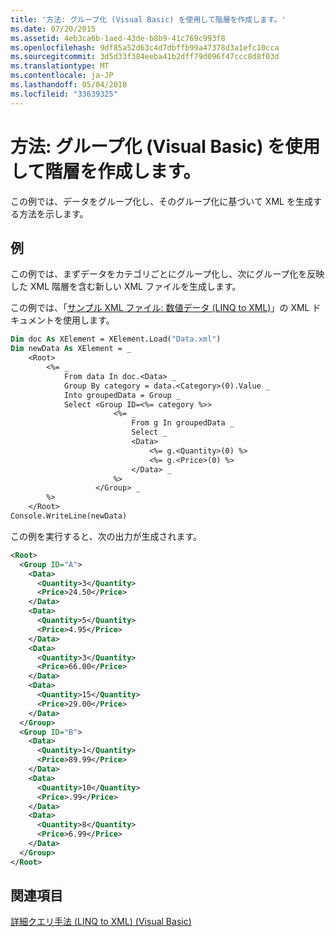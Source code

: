 ```yaml
---
title: '方法: グループ化 (Visual Basic) を使用して階層を作成します。'
ms.date: 07/20/2015
ms.assetid: 4eb3ca6b-1aed-43de-b8b9-41c769c993f8
ms.openlocfilehash: 9df85a52d63c4d7dbffb99a47378d3a1efc10cca
ms.sourcegitcommit: 3d5d33f384eeba41b2dff79d096f47ccc8d8f03d
ms.translationtype: MT
ms.contentlocale: ja-JP
ms.lasthandoff: 05/04/2018
ms.locfileid: "33639325"
---
```

# <a name="how-to-create-hierarchy-using-grouping-visual-basic"></a>方法: グループ化 (Visual Basic) を使用して階層を作成します。
この例では、データをグループ化し、そのグループ化に基づいて XML を生成する方法を示します。  
  
## <a name="example"></a>例  
 この例では、まずデータをカテゴリごとにグループ化し、次にグループ化を反映した XML 階層を含む新しい XML ファイルを生成します。  
  
 この例では、「[サンプル XML ファイル: 数値データ (LINQ to XML)](../../../../visual-basic/programming-guide/concepts/linq/sample-xml-file-numerical-data-linq-to-xml.md)」の XML ドキュメントを使用します。  
  
```vb  
Dim doc As XElement = XElement.Load("Data.xml")  
Dim newData As XElement = _  
    <Root>  
        <%= _  
            From data In doc.<Data> _  
            Group By category = data.<Category>(0).Value _  
            Into groupedData = Group _  
            Select <Group ID=<%= category %>>  
                       <%= _  
                           From g In groupedData _  
                           Select _  
                           <Data>  
                               <%= g.<Quantity>(0) %>  
                               <%= g.<Price>(0) %>  
                           </Data> _  
                       %>  
                   </Group> _  
        %>  
    </Root>  
Console.WriteLine(newData)  
```  
  
 この例を実行すると、次の出力が生成されます。  
  
```xml  
<Root>  
  <Group ID="A">  
    <Data>  
      <Quantity>3</Quantity>  
      <Price>24.50</Price>  
    </Data>  
    <Data>  
      <Quantity>5</Quantity>  
      <Price>4.95</Price>  
    </Data>  
    <Data>  
      <Quantity>3</Quantity>  
      <Price>66.00</Price>  
    </Data>  
    <Data>  
      <Quantity>15</Quantity>  
      <Price>29.00</Price>  
    </Data>  
  </Group>  
  <Group ID="B">  
    <Data>  
      <Quantity>1</Quantity>  
      <Price>89.99</Price>  
    </Data>  
    <Data>  
      <Quantity>10</Quantity>  
      <Price>.99</Price>  
    </Data>  
    <Data>  
      <Quantity>8</Quantity>  
      <Price>6.99</Price>  
    </Data>  
  </Group>  
</Root>  
```  
  
## <a name="see-also"></a>関連項目  
 [詳細クエリ手法 (LINQ to XML) (Visual Basic)](../../../../visual-basic/programming-guide/concepts/linq/advanced-query-techniques-linq-to-xml.md)
